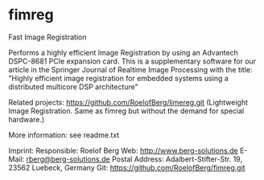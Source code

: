 fimreg
=====

Fast Image Registration

Performs a highly efficient Image Registration by using an Advantech DSPC-8681 PCIe expansion card. This is a supplementary software for our article in the Springer Journal of Realtime Image Processing with the title: "Highly efficient image registration for embedded systems using a distributed multicore DSP architecture"

Related projects: https://github.com/RoelofBerg/limereg.git (Lightweight Image Registration. Same as fimreg but without the demand for special hardware.)

More information: see readme.txt

Imprint:
Responsible: Roelof Berg
Web: http://www.berg-solutions.de
E-Mail: rberg@berg-solutions.de
Postal Address: Adalbert-Stifter-Str. 19, 23562 Luebeck, Germany
Git: https://github.com/RoelofBerg/fimreg.git
